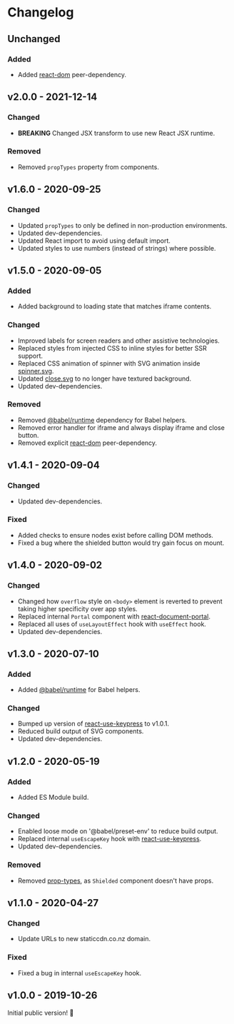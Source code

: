 # Changelog

## Unchanged

### Added

- Added [react-dom](https://www.npmjs.com/package/react-dom) peer-dependency.

## v2.0.0 - 2021-12-14

### Changed

- **BREAKING** Changed JSX transform to use new React JSX runtime.

### Removed

- Removed `propTypes` property from components.

## v1.6.0 - 2020-09-25

### Changed

- Updated `propTypes` to only be defined in non-production environments.
- Updated dev-dependencies.
- Updated React import to avoid using default import.
- Updated styles to use numbers (instead of strings) where possible.

## v1.5.0 - 2020-09-05

### Added

- Added background to loading state that matches iframe contents.

### Changed

- Improved labels for screen readers and other assistive technologies.
- Replaced styles from injected CSS to inline styles for better SSR support.
- Replaced CSS animation of spinner with SVG animation inside [spinner.svg](./src/spinner.svg).
- Updated [close.svg](./src/close.svg) to no longer have textured background.
- Updated dev-dependencies.

### Removed

- Removed [@babel/runtime](https://www.npmjs.com/package/@babel/runtime) dependency for Babel helpers.
- Removed error handler for iframe and always display iframe and close button.
- Removed explicit [react-dom](https://www.npmjs.com/package/react-dom) peer-dependency.

## v1.4.1 - 2020-09-04

### Changed

- Updated dev-dependencies.

### Fixed

- Added checks to ensure nodes exist before calling DOM methods.
- Fixed a bug where the shielded button would try gain focus on mount.

## v1.4.0 - 2020-09-02

### Changed

- Changed how `overflow` style on `<body>` element is reverted to prevent taking higher specificity over app styles.
- Replaced internal `Portal` component with [react-document-portal](https://www.npmjs.com/package/react-document-portal).
- Replaced all uses of `useLayoutEffect` hook with `useEffect` hook.
- Updated dev-dependencies.

## v1.3.0 - 2020-07-10

### Added

- Added [@babel/runtime](https://www.npmjs.com/package/@babel/runtime) for Babel helpers.

### Changed

- Bumped up version of [react-use-keypress](https://www.npmjs.com/package/react-use-keypress) to v1.0.1.
- Reduced build output of SVG components.
- Updated dev-dependencies.

## v1.2.0 - 2020-05-19

### Added

- Added ES Module build.

### Changed

- Enabled loose mode on '@babel/preset-env' to reduce build output.
- Replaced internal `useEscapeKey` hook with [react-use-keypress](https://www.npmjs.com/package/react-use-keypress).
- Updated dev-dependencies.

### Removed

- Removed [prop-types](https://www.npmjs.com/package/prop-types), as `Shielded` component doesn't have props.

## v1.1.0 - 2020-04-27

### Changed

- Update URLs to new staticcdn.co.nz domain.

### Fixed

- Fixed a bug in internal `useEscapeKey` hook.

## v1.0.0 - 2019-10-26

Initial public version! :tada:
